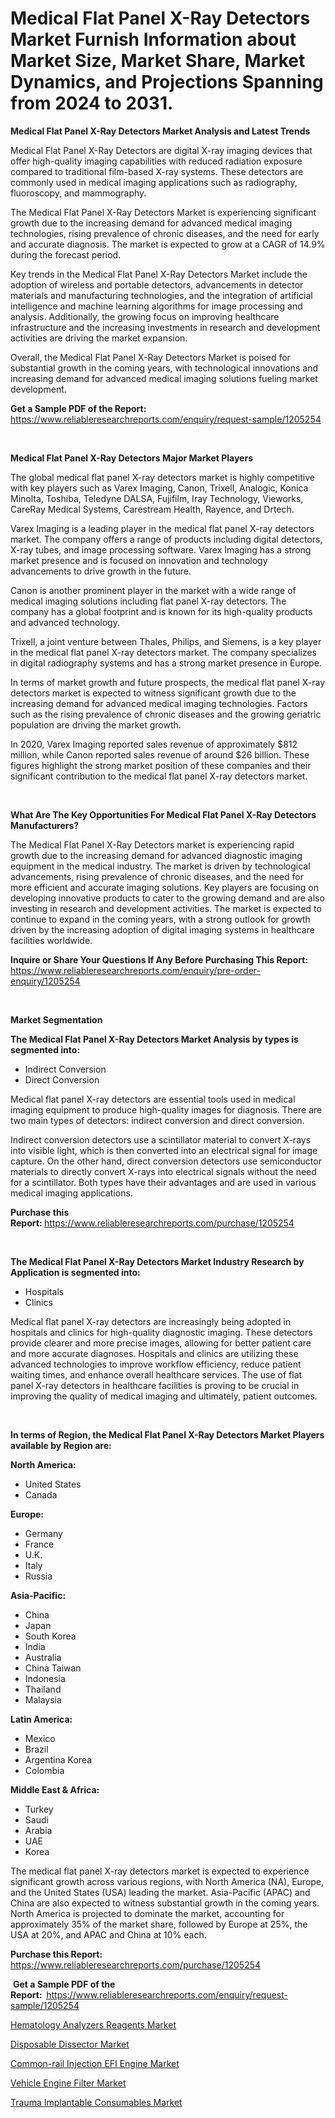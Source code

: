 <p><h1>Medical Flat Panel X-Ray Detectors Market Furnish Information about Market Size, Market Share, Market Dynamics, and Projections Spanning from 2024 to 2031.</h1></p><p><strong>Medical Flat Panel X-Ray Detectors Market Analysis and Latest Trends</strong></p>
<p><p>Medical Flat Panel X-Ray Detectors are digital X-ray imaging devices that offer high-quality imaging capabilities with reduced radiation exposure compared to traditional film-based X-ray systems. These detectors are commonly used in medical imaging applications such as radiography, fluoroscopy, and mammography.</p><p>The Medical Flat Panel X-Ray Detectors Market is experiencing significant growth due to the increasing demand for advanced medical imaging technologies, rising prevalence of chronic diseases, and the need for early and accurate diagnosis. The market is expected to grow at a CAGR of 14.9% during the forecast period.</p><p>Key trends in the Medical Flat Panel X-Ray Detectors Market include the adoption of wireless and portable detectors, advancements in detector materials and manufacturing technologies, and the integration of artificial intelligence and machine learning algorithms for image processing and analysis. Additionally, the growing focus on improving healthcare infrastructure and the increasing investments in research and development activities are driving the market expansion.</p><p>Overall, the Medical Flat Panel X-Ray Detectors Market is poised for substantial growth in the coming years, with technological innovations and increasing demand for advanced medical imaging solutions fueling market development.</p></p>
<p><strong>Get a Sample PDF of the Report:&nbsp;</strong> <a href="https://www.reliableresearchreports.com/enquiry/request-sample/1205254">https://www.reliableresearchreports.com/enquiry/request-sample/1205254</a></p>
<p>&nbsp;</p>
<p><strong>Medical Flat Panel X-Ray Detectors Major Market Players</strong></p>
<p><p>The global medical flat panel X-ray detectors market is highly competitive with key players such as Varex Imaging, Canon, Trixell, Analogic, Konica Minolta, Toshiba, Teledyne DALSA, Fujifilm, Iray Technology, Vieworks, CareRay Medical Systems, Carestream Health, Rayence, and Drtech.</p><p>Varex Imaging is a leading player in the medical flat panel X-ray detectors market. The company offers a range of products including digital detectors, X-ray tubes, and image processing software. Varex Imaging has a strong market presence and is focused on innovation and technology advancements to drive growth in the future.</p><p>Canon is another prominent player in the market with a wide range of medical imaging solutions including flat panel X-ray detectors. The company has a global footprint and is known for its high-quality products and advanced technology.</p><p>Trixell, a joint venture between Thales, Philips, and Siemens, is a key player in the medical flat panel X-ray detectors market. The company specializes in digital radiography systems and has a strong market presence in Europe.</p><p>In terms of market growth and future prospects, the medical flat panel X-ray detectors market is expected to witness significant growth due to the increasing demand for advanced medical imaging technologies. Factors such as the rising prevalence of chronic diseases and the growing geriatric population are driving the market growth.</p><p>In 2020, Varex Imaging reported sales revenue of approximately $812 million, while Canon reported sales revenue of around $26 billion. These figures highlight the strong market position of these companies and their significant contribution to the medical flat panel X-ray detectors market.</p></p>
<p>&nbsp;</p>
<p><strong>What Are The Key Opportunities For Medical Flat Panel X-Ray Detectors Manufacturers?</strong></p>
<p><p>The Medical Flat Panel X-Ray Detectors market is experiencing rapid growth due to the increasing demand for advanced diagnostic imaging equipment in the medical industry. The market is driven by technological advancements, rising prevalence of chronic diseases, and the need for more efficient and accurate imaging solutions. Key players are focusing on developing innovative products to cater to the growing demand and are also investing in research and development activities. The market is expected to continue to expand in the coming years, with a strong outlook for growth driven by the increasing adoption of digital imaging systems in healthcare facilities worldwide.</p></p>
<p><strong>Inquire or Share Your Questions If Any Before Purchasing This Report:</strong> <a href="https://www.reliableresearchreports.com/enquiry/pre-order-enquiry/1205254">https://www.reliableresearchreports.com/enquiry/pre-order-enquiry/1205254</a></p>
<p>&nbsp;</p>
<p><strong>Market Segmentation</strong></p>
<p><strong>The Medical Flat Panel X-Ray Detectors Market Analysis by types is segmented into:</strong></p>
<p><ul><li>Indirect Conversion</li><li>Direct Conversion</li></ul></p>
<p><p>Medical flat panel X-ray detectors are essential tools used in medical imaging equipment to produce high-quality images for diagnosis. There are two main types of detectors: indirect conversion and direct conversion. </p><p>Indirect conversion detectors use a scintillator material to convert X-rays into visible light, which is then converted into an electrical signal for image capture. On the other hand, direct conversion detectors use semiconductor materials to directly convert X-rays into electrical signals without the need for a scintillator. Both types have their advantages and are used in various medical imaging applications.</p></p>
<p><strong>Purchase this Report:&nbsp;</strong><a href="https://www.reliableresearchreports.com/purchase/1205254">https://www.reliableresearchreports.com/purchase/1205254</a></p>
<p>&nbsp;</p>
<p><strong>The Medical Flat Panel X-Ray Detectors Market Industry Research by Application is segmented into:</strong></p>
<p><ul><li>Hospitals</li><li>Clinics</li></ul></p>
<p><p>Medical flat panel X-ray detectors are increasingly being adopted in hospitals and clinics for high-quality diagnostic imaging. These detectors provide clearer and more precise images, allowing for better patient care and more accurate diagnoses. Hospitals and clinics are utilizing these advanced technologies to improve workflow efficiency, reduce patient waiting times, and enhance overall healthcare services. The use of flat panel X-ray detectors in healthcare facilities is proving to be crucial in improving the quality of medical imaging and ultimately, patient outcomes.</p></p>
<p>&nbsp;</p>
<p><strong>In terms of Region, the Medical Flat Panel X-Ray Detectors Market Players available by Region are:</strong></p>
<p>
    <p> <strong> North America: </strong>
        <ul>
            <li>United States</li>
            <li>Canada</li>
        </ul>
        </p> 
    <p> <strong> Europe: </strong>
        <ul>
            <li>Germany</li>
            <li>France</li>
            <li>U.K.</li>
            <li>Italy</li>
            <li>Russia</li>
        </ul>
        </p> 
    <p> <strong> Asia-Pacific: </strong>
        <ul>
            <li>China</li>
            <li>Japan</li>
            <li>South Korea</li>
            <li>India</li>
            <li>Australia</li>
            <li>China Taiwan</li>
            <li>Indonesia</li>
            <li>Thailand</li>
            <li>Malaysia</li>
        </ul>
        </p> 
    <p> <strong> Latin America: </strong>
        <ul>
            <li>Mexico</li>
            <li>Brazil</li>
            <li>Argentina Korea</li>
            <li>Colombia</li>
        </ul>
        </p> 
    <p> <strong> Middle East & Africa: </strong>
        <ul>
            <li>Turkey</li>
            <li>Saudi</li>
            <li>Arabia</li>
            <li>UAE</li>
            <li>Korea</li>
        </ul>
    </p>
    </p>
<p><p>The medical flat panel X-ray detectors market is expected to experience significant growth across various regions, with North America (NA), Europe, and the United States (USA) leading the market. Asia-Pacific (APAC) and China are also expected to witness substantial growth in the coming years. North America is projected to dominate the market, accounting for approximately 35% of the market share, followed by Europe at 25%, the USA at 20%, and APAC and China at 10% each.</p></p>
<p><strong>Purchase this Report: </strong><a href="https://www.reliableresearchreports.com/purchase/1205254">https://www.reliableresearchreports.com/purchase/1205254</a></p>
<p>&nbsp;<strong>Get a Sample PDF of the Report:&nbsp;&nbsp;</strong><a href="https://www.reliableresearchreports.com/enquiry/request-sample/1205254">https://www.reliableresearchreports.com/enquiry/request-sample/1205254</a></p>
<p><strong></strong></p>
<p><p><a href="https://medium.com/@jessicajones1965/hematology-analyzers-reagents-market-furnishes-information-on-market-share-market-trends-and-7f362e573887">Hematology Analyzers Reagents Market</a></p><p><a href="https://medium.com/@jessicajones1965/disposable-dissector-market-size-reveals-the-best-marketing-channels-in-global-industry-fde7c74185c6">Disposable Dissector Market</a></p><p><a href="https://github.com/khayangel/Market-Research-Report-List-2/blob/main/common-rail-injection-efi-engine-market.md">Common-rail Injection EFI Engine Market</a></p><p><a href="https://github.com/eeaveuhhh/Market-Research-Report-List-1/blob/main/vehicle-engine-filter-market.md">Vehicle Engine Filter Market</a></p><p><a href="https://medium.com/@jessicajones1965/trauma-implantable-consumables-market-size-cagr-trends-2024-2030-da1e75c3bd06">Trauma Implantable Consumables Market</a></p></p>